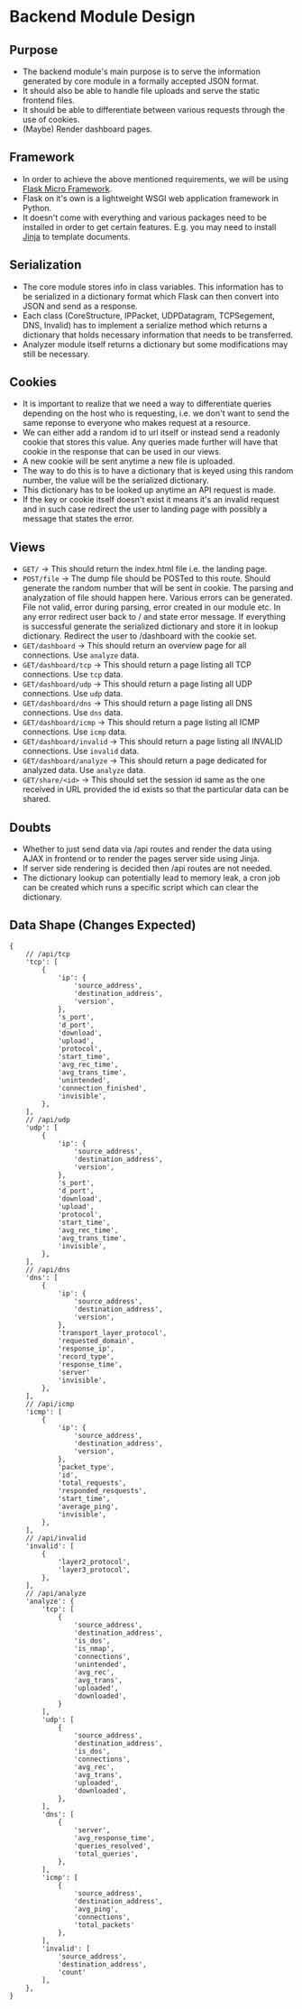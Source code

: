# Backend Module Design

## Purpose
- The backend module's main purpose is to serve the information generated by core module in a formally accepted JSON format.
- It should also be able to handle file uploads and serve the static frontend files.
- It should be able to differentiate between various requests through the use of cookies.
- (Maybe) Render dashboard pages.

## Framework
- In order to achieve the above mentioned requirements, we will be using [Flask Micro Framework](https://flask.palletsprojects.com/en/1.1.x/).
- Flask on it's own is a lightweight WSGI web application framework in Python.
- It doesn't come with everything and various packages need to be installed in order to get certain features. E.g. you may need to install [Jinja](https://jinja.palletsprojects.com/en/2.11.x/) to template documents.

## Serialization
- The core module stores info in class variables. This information has to be serialized in a dictionary format which Flask can then convert into JSON and send as a response.
- Each class (CoreStructure, IPPacket, UDPDatagram, TCPSegement, DNS, Invalid) has to implement a serialize method which returns a dictionary that holds necessary information that needs to be transferred.
- Analyzer module itself returns a dictionary but some modifications may still be necessary.

## Cookies
- It is important to realize that we need a way to differentiate queries depending on the host who is requesting, i.e. we don't want to send the same reponse to everyone who makes request at a resource.
- We can either add a random id to url itself or instead send a readonly cookie that stores this value. Any queries made further will have that cookie in the response that can be used in our views.
- A new cookie will be sent anytime a new file is uploaded.
- The way to do this is to have a dictionary that is keyed using this random number, the value will be the serialized dictionary.
- This dictionary has to be looked up anytime an API request is made.
- If the key or cookie itself doesn't exist it means it's an invalid request and in such case redirect the user to landing page with possibly a message that states the error.

## Views
- `GET/` -> This should return the index.html file i.e. the landing page.
- `POST/file` -> The dump file should be POSTed to this route. Should generate the random number that will be sent in cookie. The parsing and analyzation of file should happen here. Various errors can be generated. File not valid, error during parsing, error created in our module etc. In any error redirect user back to / and state error message. If everything is successful generate the serialized dictionary and store it in lookup dictionary. Redirect the user to /dashboard with the cookie set.
- `GET/dashboard` -> This should return an overview page for all connections. Use `analyze` data.
- `GET/dashboard/tcp` -> This should return a page listing all TCP connections. Use `tcp` data.
- `GET/dashboard/udp` -> This should return a page listing all UDP connections. Use `udp` data.
- `GET/dashboard/dns` -> This should return a page listing all DNS connections. Use `dns` data.
- `GET/dashboard/icmp` -> This should return a page listing all ICMP connections. Use `icmp` data.
- `GET/dashboard/invalid` -> This should return a page listing all INVALID connections. Use `invalid` data.
- `GET/dashboard/analyze` -> This should return a page dedicated for analyzed data. Use `analyze` data.
- `GET/share/<id>` -> This should set the session id same as the one received in URL provided the id exists so that the particular data can be shared.

## Doubts
- Whether to just send data via /api routes and render the data using AJAX in frontend or to render the pages server side using Jinja.
- If server side rendering is decided then /api routes are not needed.
- The dictionary lookup can potentially lead to memory leak, a cron job can be created which runs a specific script which can clear the dictionary.

## Data Shape (Changes Expected)
```
{
    // /api/tcp
    'tcp': [
        {
            'ip': {
                'source_address',
                'destination_address',
                'version',
            },
            's_port',
            'd_port',
            'download',
            'upload',
            'protocol',
            'start_time',
            'avg_rec_time',
            'avg_trans_time',
            'unintended',
            'connection_finished',
            'invisible',
        },
    ],
    // /api/udp
    'udp': [
        {
            'ip': {
                'source_address',
                'destination_address',
                'version',
            },
            's_port',
            'd_port',
            'download',
            'upload',
            'protocol',
            'start_time',
            'avg_rec_time',
            'avg_trans_time',
            'invisible',
        },
    ],
    // /api/dns
    'dns': [
        {
            'ip': {
                'source_address',
                'destination_address',
                'version',
            },
            'transport_layer_protocol',
            'requested_domain',
            'response_ip',
            'record_type',
            'response_time',
            'server'
            'invisible',
        },
    ],
    // /api/icmp
    'icmp': [
        {
            'ip': {
                'source_address',
                'destination_address',
                'version',
            },
            'packet_type',
            'id',
            'total_requests',
            'responded_resquests',
            'start_time',
            'average_ping',
            'invisible',
        },
    ],
    // /api/invalid
    'invalid': [
        {
            'layer2_protocol',
            'layer3_protocol',
        },
    ],
    // /api/analyze
    'analyze': {
        'tcp': [
            {
                'source_address',
                'destination_address',
                'is_dos',
                'is_nmap',
                'connections',
                'unintended',
                'avg_rec',
                'avg_trans',
                'uploaded',
                'downloaded',
            }
        ],
        'udp': [
            {
                'source_address',
                'destination_address',
                'is_dos',
                'connections',
                'avg_rec',
                'avg_trans',
                'uploaded',
                'downloaded',
            },
        ],
        'dns': [
            {
                'server',
                'avg_response_time',
                'queries_resolved',
                'total_queries',
            },
        ],
        'icmp': [
            {
                'source_address',
                'destination_address',
                'avg_ping',
                'connections',
                'total_packets'
            },
        ],
        'invalid': [
            'source_address',
            'destination_address',
            'count'
        ],
    },
}
```